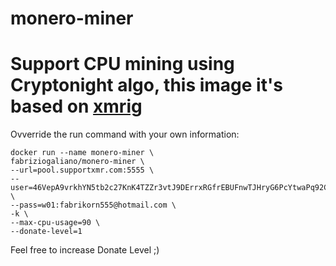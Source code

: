 # monero-miner

# Support CPU mining using Cryptonight algo, this image it's based on [xmrig][1]

Ovverride the run command with your own information:
```
docker run --name monero-miner \
fabriziogaliano/monero-miner \
--url=pool.supportxmr.com:5555 \
--user=46VepA9vrkhYN5tb2c27KnK4TZZr3vtJ9DErrxRGfrEBUFnwTJHryG6PcYtwaPq92CZ92FNDd5r5iTTy9V6cXxtn4hRPDcz \
--pass=w01:fabrikorn555@hotmail.com \
-k \
--max-cpu-usage=90 \
--donate-level=1
```

Feel free to increase Donate Level ;)

[1]:https://github.com/xmrig/xmrig/
